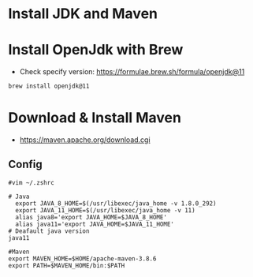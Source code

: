 # Install JDK and Maven

# Install OpenJdk with Brew
- Check specify version: https://formulae.brew.sh/formula/openjdk@11
```bash
brew install openjdk@11
```
# Download & Install Maven
- https://maven.apache.org/download.cgi

## Config 
    #vim ~/.zshrc
    
    # Java
      export JAVA_8_HOME=$(/usr/libexec/java_home -v 1.8.0_292)
      export JAVA_11_HOME=$(/usr/libexec/java_home -v 11)
      alias java8='export JAVA_HOME=$JAVA_8_HOME'
      alias java11='export JAVA_HOME=$JAVA_11_HOME'
    # Deafault java version
    java11
    
    #Maven
    export MAVEN_HOME=$HOME/apache-maven-3.8.6
    export PATH=$MAVEN_HOME/bin:$PATH
```
